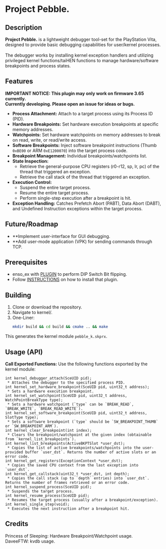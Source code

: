 # Project Pebble.

## Description

**Project Pebble.** is a lightweight debugger tool-set for the PlayStation Vita, designed to provide basic debugging capabilities for user/kernel processes.\
\
The debugger works by installing kernel exception handlers and utilizing privileged kernel functions/taiHEN functions to manage hardware/software breakpoints and process states.

## Features
**IMPORTANT NOTICE: This plugin may only work on firmware 3.65 currently.\
Currently developing. Please open an issue for ideas or bugs.**
* **Process Attachment:** Attach to a target process using its Process ID (PID).
* **Hardware Breakpoints:** Set hardware execution breakpoints at specific memory addresses.
* **Watchpoints:** Set hardware watchpoints on memory addresses to break on read, write, or read/write access.
* **Software Breakpoints:** Inject software breakpoint instructions (Thumb `0xBE00` or ARM `0xE1200070`) into the target process code.
* **Breakpoint Management:** Individual breakpoints/watchpoints list.
* **State Inspection:**
    * Retrieve the general-purpose CPU registers (r0-r12, sp, lr, pc) of the thread that triggered an exception.
    * Retrieve the call stack of the thread that triggered an exception.
* **Execution Control:**
    * Suspend the entire target process.
    * Resume the entire target process.
    * Perform single-step execution after a breakpoint is hit.
* **Exception Handling:** Catches Prefetch Abort (PABT), Data Abort (DABT), and Undefined Instruction exceptions within the target process.

## Future/Roadmap
* **Implement user-interface for GUI debugging.
* **Add user-mode application (VPK) for sending commands through TCP.

## Prerequisites

* enso_ex with [PLUGIN](https://github.com/Ishiharaerika/setdip/raw/refs/heads/main/bin/HWBKPTdip.skprx) to perform DIP Switch Bit flipping.
* Follow [INSTRUCTIONS](https://github.com/SKGleba/enso_ex?tab=readme-ov-file#synchronize-enso_ex-plugins) on how to install that plugin.

## Building

1.  Clone or download the repository.
2.  Navigate to kernel/.
3.  One-Liner:
    ```bash
    mkdir build && cd build && cmake .. && make
    ```

This generates the kernel module `pebble_k.skprx`.

## Usage (API)

**Call Exported Functions:** Use the following functions exported by the kernel module:

    int kernel_debugger_attach(SceUID pid);
     * Attaches the debugger to the specified process PID.
    int kernel_set_hardware_breakpoint(SceUID pid, uint32_t address);
     * Sets a hardware execution breakpoint.
    int kernel_set_watchpoint(SceUID pid, uint32_t address, WatchPointBreakType type);
     * Sets a hardware watchpoint (`type` can be `BREAK_READ`, `BREAK_WRITE`, `BREAK_READ_WRITE`).
    int kernel_set_software_breakpoint(SceUID pid, uint32_t address, SlotType type);
     * Sets a software breakpoint (`type` should be `SW_BREAKPOINT_THUMB` or `SW_BREAKPOINT_ARM`).
    int kernel_clear_breakpoint(int index);
     * Clears the breakpoint/watchpoint at the given index (obtainable from `kernel_list_breakpoints`).
    int kernel_list_breakpoints(ActiveBKPTSlot *user_dst);
     * Copies the list of active breakpoints/watchpoints into the user-provided buffer `user_dst`. Returns the number of active slots or an error code.
    int kernel_get_registers(ExceptionContext *user_dst);
     * Copies the saved CPU context from the last exception into `user_dst`.
    int kernel_get_callstack(uint32_t *user_dst, int depth);
     * Copies the call stack (up to `depth` entries) into `user_dst`. Returns the number of frames retrieved or an error code.
    int kernel_suspend_process(SceUID pid);
     * Suspends the target process.
    int kernel_resume_process(SceUID pid);
     * Resumes the target process (usually after a breakpoint/exception).
    int kernel_single_step(void);
     * Executes the next instruction after a breakpoint hit.

## Credits
Princess of Sleeping: Hardware Breakpoint/Watchpoint usage.\
DaveeFTW: kvdb usage.
